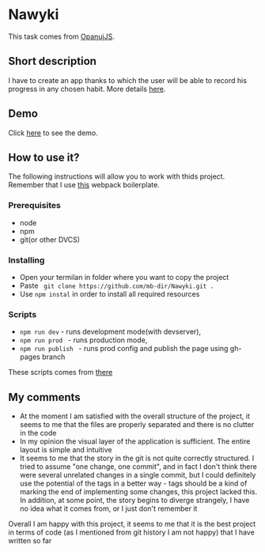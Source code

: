 # Nawyki

This task comes from [OpanujJS](https://przeprogramowani.pl/kurs-javascript).

## Short description

I have to create an app thanks to which the user will be able to record his progress in any chosen habit. More details [here](https://przeprogramowani.netlify.app/opanuj-javascript_nawyki.pdf).

## Demo

Click [here](https://mb-dir.github.io/Nawyki/) to see the demo.

## How to use it?

The following instructions will allow you to work with thids project. Remember that I use [this](https://github.com/mb-dir/webpack_basic_template) webpack boilerplate.

### Prerequisites

- node
- npm
- git(or other DVCS)

### Installing
- Open your termilan in folder where you want to copy the project
- Paste ` git clone https://github.com/mb-dir/Nawyki.git .`
- Use `npm instal` in order to install all required resources

### Scripts
- ` npm run dev ` - runs development mode(with devserver),
- ` npm run prod  ` - runs production mode,
- ` npm run publish  ` - runs prod config and publish the page using gh-pages branch

These scripts comes from [there](https://github.com/mb-dir/webpack_basic_template)

## My comments
- At the moment I am satisfied with the overall structure of the project, it seems to me that the files are properly separated and there is no clutter in the code
- In my opinion the visual layer of the application is sufficient. The entire layout is simple and intuitive
- It seems to me that the story in the git is not quite correctly structured. I tried to assume "one change, one commit", and in fact I don't think there were several unrelated changes in a single commit, but I could definitely use the potential of the tags in a better way - tags should be a kind of marking the end of implementing some changes, this project lacked this. In addition, at some point, the story begins to diverge strangely, I have no idea what it comes from, or I just don't remember it

Overall I am happy with this project, it seems to me that it is the best project in terms of code (as I mentioned from git history I am not happy) that I have written so far